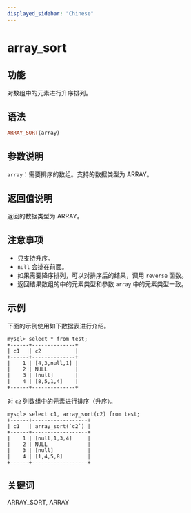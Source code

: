 ```yaml
---
displayed_sidebar: "Chinese"
---
```


# array_sort

## 功能

对数组中的元素进行升序排列。

## 语法

```Haskell
ARRAY_SORT(array)
```

## 参数说明

`array`：需要排序的数组。支持的数据类型为 ARRAY。

## 返回值说明

返回的数据类型为 ARRAY。

## 注意事项

* 只支持升序。
* `null` 会排在前面。
* 如果需要降序排列，可以对排序后的结果，调用 `reverse` 函数。
* 返回结果数组的中的元素类型和参数 `array` 中的元素类型一致。

## 示例

下面的示例使用如下数据表进行介绍。

```Plain Text
mysql> select * from test;
+------+--------------+
| c1   | c2           |
+------+--------------+
|    1 | [4,3,null,1] |
|    2 | NULL         |
|    3 | [null]       |
|    4 | [8,5,1,4]    |
+------+--------------+
```

对 `c2` 列数组中的元素进行排序（升序）。

```Plain Text
mysql> select c1, array_sort(c2) from test;
+------+------------------+
| c1   | array_sort(`c2`) |
+------+------------------+
|    1 | [null,1,3,4]     |
|    2 | NULL             |
|    3 | [null]           |
|    4 | [1,4,5,8]        |
+------+------------------+
```

## 关键词

ARRAY_SORT, ARRAY
